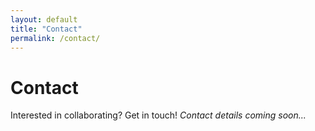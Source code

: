 ```yaml
---
layout: default
title: "Contact"
permalink: /contact/
---
```

# Contact
Interested in collaborating? Get in touch!
*Contact details coming soon...*
